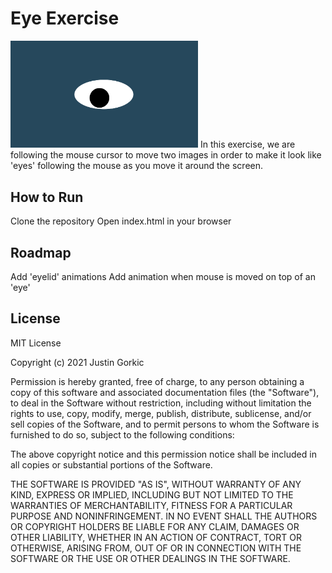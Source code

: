 # Eye Exercise
<img src= "oneeye.png" width='300'/>
In this exercise, we are following the mouse cursor to move two images in order to make it look like 'eyes' following the mouse as you move it around the screen.


## How to Run
Clone the repository
Open index.html in your browser


## Roadmap
Add 'eyelid' animations
Add animation when mouse is moved on top of an 'eye'


## License
MIT License

Copyright (c) 2021 Justin Gorkic

Permission is hereby granted, free of charge, to any person obtaining a copy
of this software and associated documentation files (the "Software"), to deal
in the Software without restriction, including without limitation the rights
to use, copy, modify, merge, publish, distribute, sublicense, and/or sell
copies of the Software, and to permit persons to whom the Software is
furnished to do so, subject to the following conditions:

The above copyright notice and this permission notice shall be included in all
copies or substantial portions of the Software.

THE SOFTWARE IS PROVIDED "AS IS", WITHOUT WARRANTY OF ANY KIND, EXPRESS OR
IMPLIED, INCLUDING BUT NOT LIMITED TO THE WARRANTIES OF MERCHANTABILITY,
FITNESS FOR A PARTICULAR PURPOSE AND NONINFRINGEMENT. IN NO EVENT SHALL THE
AUTHORS OR COPYRIGHT HOLDERS BE LIABLE FOR ANY CLAIM, DAMAGES OR OTHER
LIABILITY, WHETHER IN AN ACTION OF CONTRACT, TORT OR OTHERWISE, ARISING FROM,
OUT OF OR IN CONNECTION WITH THE SOFTWARE OR THE USE OR OTHER DEALINGS IN THE
SOFTWARE.
